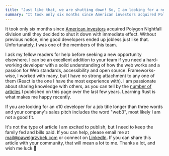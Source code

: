 ```yaml
---
title: "Just like that, we are shutting down! So, I am looking for a new role."
summary: "It took only six months since American investors acquired Polygon Nightfall division until they decided to shut it down with immediate effect. Without previous notice, nine good developers ended up jobless just like that. Unfortunately, I was one of the members of this team."
---
```


It took only six months since [American investors](https://www.brooklyncapital.com) acquired Polygon Nightfall division until they decided to shut it down with immediate effect. Without previous notice, nine good developers ended up jobless just like that. Unfortunately, I was one of the members of this team. 

I ask my fellow readers for help before seeking a new opportunity elsewhere. I can be an excellent addition to your team if you need a hard-working developer with a solid understanding of how the web works and a passion for Web standards, accessibility and open source. Frameworks-wise, I worked with many, but I have no strong attachment to any one of them (React is the one I have the most experience with). I am passionate about sharing knowledge with others, as you can tell by the [number of articles](/posts) I published on this page over the last few years. Learning Rust is what makes me happy recently.

If you are looking for an x10 developer for a job title longer than three words and your company's sales pitch includes the word "web3", most likely I am not a good fit.

It's not the type of article I am excited to publish, but I need to keep the family fed and bills paid. If you can help, please email me at [mail@pawelgrzybek.com](mailto:mail@pawelgrzybek.com) or connect on [LinkedIn](https://www.linkedin.com/in/pgrzybek/). If you can share this article with your community, that will mean a lot to me. Thanks a lot, and wish me luck 🥰
